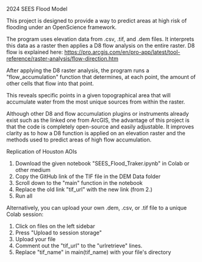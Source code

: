 2024 SEES Flood Model

This project is designed to provide a way to predict areas at high risk of flooding under an OpenScience framework.

The program uses elevation data from .csv, .tif, and .dem files. It interprets this data as a raster then applies a D8 flow analysis on the entire raster.
D8 flow is explained here: https://pro.arcgis.com/en/pro-app/latest/tool-reference/raster-analysis/flow-direction.htm

After applying the D8 raster analysis, the program runs a "flow_accumulation" function that determines, at each point, the amount of other cells that flow into that point.

This reveals specific points in a given topographical area that will accumulate water from the most unique sources from within the raster.

Although other D8 and flow accumulation plugins or instruments already exist such as the linked one from ArcGIS, the advantage of this project is that the code is completely open-source and easily adjustable.  It improves clarity as to how a D8 function is applied on an elevation raster and the methods used to predict areas of high flow accumulation.

Replication of Houston AOIs

1. Download the given notebook "SEES_Flood_Traker.ipynb" in Colab or other medium
2. Copy the GitHub link of the TIF file in the DEM Data folder
3. Scroll down to the "main" function in the notebook
4. Replace the old link "tif_url" with the new link (from 2.)
5. Run all

Alternatively, you can upload your own .dem, .csv, or .tif file to a unique Colab session:

1) Click on files on the left sidebar
2) Press "Upload to session storage"
3) Upload your file
4) Comment out the "tif_url" to the "urlretrieve" lines.
5) Replace "tif_name" in main(tif_name) with your file's directory



